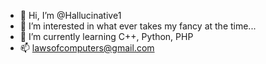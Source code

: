 - 👋 Hi, I’m @Hallucinative1
- 👀 I’m interested in what ever takes my fancy at the time...
- 🌱 I’m currently learning C++, Python, PHP
- 📫 lawsofcomputers@gmail.com

